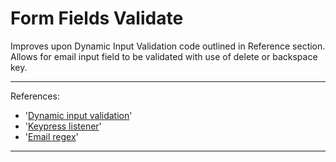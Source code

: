 # Form Fields Validate

Improves upon Dynamic Input Validation code outlined in Reference section. Allows for email input field to be validated with use of delete or backspace key.


---
References: 
- '[Dynamic input validation](https://medium.com/swlh/the-javascript-ecosystem-3-dynamic-input-validation-using-vanilla-javascript-47488a790de2)'
- '[Keypress listener](https://stackoverflow.com/questions/4843472/javascript-listener-keypress-doesnt-detect-backspace#4843502)'
- '[Email regex](https://flaviocopes.com/how-to-validate-email-address-javascript/)'

---